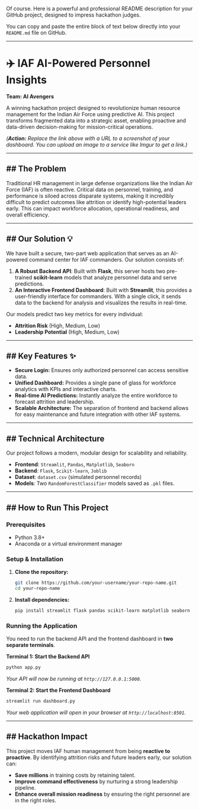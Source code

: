 Of course. Here is a powerful and professional README description for your GitHub project, designed to impress hackathon judges.

You can copy and paste the entire block of text below directly into your `README.md` file on GitHub.

-----

# ✈️ IAF AI-Powered Personnel Insights

**Team: AI Avengers**

A winning hackathon project designed to revolutionize human resource management for the Indian Air Force using predictive AI. This project transforms fragmented data into a strategic asset, enabling proactive and data-driven decision-making for mission-critical operations.

*(**Action:** Replace the link above with a URL to a screenshot of your dashboard. You can upload an image to a service like Imgur to get a link.)*

-----

## \#\# The Problem

Traditional HR management in large defense organizations like the Indian Air Force (IAF) is often reactive. Critical data on personnel, training, and performance is siloed across disparate systems, making it incredibly difficult to predict outcomes like attrition or identify high-potential leaders early. This can impact workforce allocation, operational readiness, and overall efficiency.

-----

## \#\# Our Solution 💡

We have built a secure, two-part web application that serves as an AI-powered command center for IAF commanders. Our solution consists of:

1.  **A Robust Backend API**: Built with **Flask**, this server hosts two pre-trained **scikit-learn** models that analyze personnel data and serve predictions.
2.  **An Interactive Frontend Dashboard**: Built with **Streamlit**, this provides a user-friendly interface for commanders. With a single click, it sends data to the backend for analysis and visualizes the results in real-time.

Our models predict two key metrics for every individual:

  * **Attrition Risk** (High, Medium, Low)
  * **Leadership Potential** (High, Medium, Low)

-----

## \#\# Key Features ✨

  * **Secure Login:** Ensures only authorized personnel can access sensitive data.
  * **Unified Dashboard:** Provides a single pane of glass for workforce analytics with KPIs and interactive charts.
  * **Real-time AI Predictions:** Instantly analyze the entire workforce to forecast attrition and leadership.
  * **Scalable Architecture:** The separation of frontend and backend allows for easy maintenance and future integration with other IAF systems.

-----

## \#\# Technical Architecture

Our project follows a modern, modular design for scalability and reliability.

  * **Frontend**: `Streamlit`, `Pandas`, `Matplotlib`, `Seaborn`
  * **Backend**: `Flask`, `Scikit-learn`, `Joblib`
  * **Dataset**: `dataset.csv` (simulated personnel records)
  * **Models**: Two `RandomForestClassifier` models saved as `.pkl` files.

-----

## \#\# How to Run This Project

### Prerequisites

  * Python 3.8+
  * Anaconda or a virtual environment manager

### Setup & Installation

1.  **Clone the repository:**

    ```bash
    git clone https://github.com/your-username/your-repo-name.git
    cd your-repo-name
    ```

2.  **Install dependencies:**

    ```bash
    pip install streamlit flask pandas scikit-learn matplotlib seaborn
    ```

### Running the Application

You need to run the backend API and the frontend dashboard in **two separate terminals**.

**Terminal 1: Start the Backend API**

```bash
python app.py
```

*Your API will now be running at `http://127.0.0.1:5000`.*

**Terminal 2: Start the Frontend Dashboard**

```bash
streamlit run dashboard.py
```

*Your web application will open in your browser at `http://localhost:8501`.*

-----

## \#\# Hackathon Impact

This project moves IAF human management from being **reactive to proactive**. By identifying attrition risks and future leaders early, our solution can:

  * **Save millions** in training costs by retaining talent.
  * **Improve command effectiveness** by nurturing a strong leadership pipeline.
  * **Enhance overall mission readiness** by ensuring the right personnel are in the right roles.
